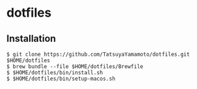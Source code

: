 # dotfiles


## Installation

```
$ git clone https://github.com/TatsuyaYamamoto/dotfiles.git $HOME/dotfiles
$ brew bundle --file $HOME/dotfiles/Brewfile
$ $HOME/dotfiles/bin/install.sh
$ $HOME/dotfiles/bin/setup-macos.sh
```
